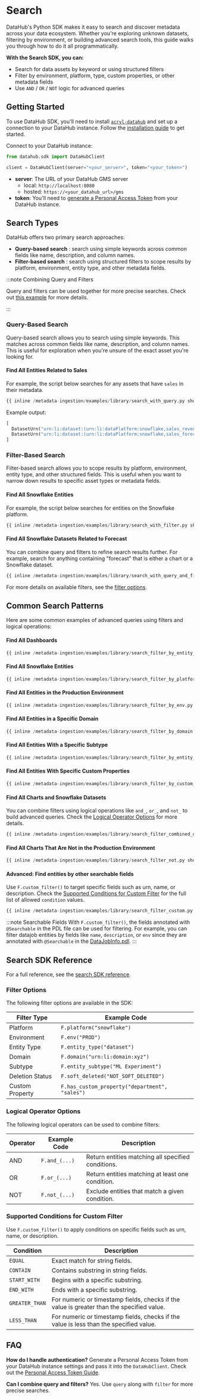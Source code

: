 # Search

DataHub's Python SDK makes it easy to search and discover metadata across your data ecosystem. Whether you're exploring unknown datasets, filtering by environment, or building advanced search tools, this guide walks you through how to do it all programmatically.

**With the Search SDK, you can:**

- Search for data assets by keyword or using structured filters
- Filter by environment, platform, type, custom properties, or other metadata fields
- Use `AND` / `OR` / `NOT` logic for advanced queries

## Getting Started

To use DataHub SDK, you'll need to install [`acryl-datahub`](https://pypi.org/project/acryl-datahub/) and set up a connection to your DataHub instance. Follow the [installation guide](https://docs.datahub.com/docs/metadata-ingestion/cli-ingestion#installing-datahub-cli) to get started.

Connect to your DataHub instance:

```python
from datahub.sdk import DataHubClient

client = DataHubClient(server="<your_server>", token="<your_token>")
```

- **server**: The URL of your DataHub GMS server
  - local: `http://localhost:8080`
  - hosted: `https://<your_datahub_url>/gms`
- **token**: You'll need to [generate a Personal Access Token](../../../authentication/personal-access-tokens.md) from your DataHub instance.

## Search Types

DataHub offers two primary search approaches:

- **Query-based search** : search using simple keywords across common fields like name, description, and column names.
- **Filter-based search** : search using structured filters to scope results by platform, environment, entity type, and other metadata fields.

:::note Combining Query and Filters

Query and filters can be used together for more precise searches. Check out [this example](#find-all-snowflake-datasets-related-to-forecast) for more details.

:::

### Query-Based Search

Query-based search allows you to search using simple keywords. This matches across common fields like name, description, and column names. This is useful for exploration when you're unsure of the exact asset you're looking for.

#### Find All Entities Related to Sales

For example, the script below searches for any assets that have `sales` in their metadata.

```python
{{ inline /metadata-ingestion/examples/library/search_with_query.py show_path_as_comment }}
```

Example output:

```python
[
  DatasetUrn("urn:li:dataset:(urn:li:dataPlatform:snowflake,sales_revenue_2023,PROD)"),
  DatasetUrn("urn:li:dataset:(urn:li:dataPlatform:snowflake,sales_forecast,PROD)")
]
```

### Filter-Based Search

Filter-based search allows you to scope results by platform, environment, entity type, and other structured fields.
This is useful when you want to narrow down results to specific asset types or metadata fields.

#### Find All Snowflake Entities

For example, the script below searches for entities on the Snowflake platform.

```python
{{ inline /metadata-ingestion/examples/library/search_with_filter.py show_path_as_comment }}
```

#### Find All Snowflake Datasets Related to Forecast

You can combine query and filters to refine search results further.
For example, search for anything containing "forecast" that is either a chart or a Snowflake dataset.

```python
{{ inline /metadata-ingestion/examples/library/search_with_query_and_filter.py show_path_as_comment }}
```

For more details on available filters, see the [filter options](#filter-options).

## Common Search Patterns

Here are some common examples of advanced queries using filters and logical operations:

#### Find All Dashboards

```python
{{ inline /metadata-ingestion/examples/library/search_filter_by_entity_type.py show_path_as_comment }}
```

#### Find All Snowflake Entities

```python
{{ inline /metadata-ingestion/examples/library/search_filter_by_platform.py show_path_as_comment }}
```

#### Find All Entities in the Production Environment

```python
{{ inline /metadata-ingestion/examples/library/search_filter_by_env.py show_path_as_comment }}
```

#### Find All Entities in a Specific Domain

```python
{{ inline /metadata-ingestion/examples/library/search_filter_by_domain.py show_path_as_comment }}
```

#### Find All Entities With a Specific Subtype

```python
{{ inline /metadata-ingestion/examples/library/search_filter_by_entity_subtype.py show_path_as_comment }}
```

#### Find All Entities With Specific Custom Properties

```python
{{ inline /metadata-ingestion/examples/library/search_filter_by_custom_property.py show_path_as_comment }}
```

#### Find All Charts and Snowflake Datasets

You can combine filters using logical operations like `and_`, `or_`, and `not_` to build advanced queries. Check the [Logical Operator Options](#logical-operator-options) for more details.

```python
{{ inline /metadata-ingestion/examples/library/search_filter_combined_operation.py show_path_as_comment }}
```

#### Find All Charts That Are Not in the Production Environment

```python
{{ inline /metadata-ingestion/examples/library/search_filter_not.py show_path_as_comment }}
```

#### Advanced: Find entities by other searchable fields

Use `F.custom_filter()` to target specific fields such as urn, name, or description. Check the [Supported Conditions for Custom Filter](#supported-conditions-for-custom-filter) for the full list of allowed `condition` values.

```python
{{ inline /metadata-ingestion/examples/library/search_filter_custom.py show_path_as_comment }}
```

:::note Searchable Fields
With `F.custom_filter()`, the fields annotated with `@Searchable` in the PDL file can be used for filtering. For example, you can filter datajob entities by fields like `name`, `description`, or `env` since they are annotated with `@Searchable` in the [DataJobInfo.pdl](https://github.com/datahub-project/datahub/blob/master/metadata-models/src/main/pegasus/com/linkedin/datajob/DataJobInfo.pdl#L21).
:::

## Search SDK Reference

For a full reference, see the [search SDK reference](../../../python-sdk/sdk-v2/search-client.mdx).

### Filter Options

The following filter options are available in the SDK:

| Filter Type     | Example Code                                   |
| --------------- | ---------------------------------------------- |
| Platform        | `F.platform("snowflake")`                      |
| Environment     | `F.env("PROD")`                                |
| Entity Type     | `F.entity_type("dataset")`                     |
| Domain          | `F.domain("urn:li:domain:xyz")`                |
| Subtype         | `F.entity_subtype("ML Experiment")`            |
| Deletion Status | `F.soft_deleted("NOT_SOFT_DELETED")`           |
| Custom Property | `F.has_custom_property("department", "sales")` |

### Logical Operator Options

The following logical operators can be used to combine filters:

| Operator | Example Code  | Description                                        |
| -------- | ------------- | -------------------------------------------------- |
| AND      | `F.and_(...)` | Return entities matching all specified conditions. |
| OR       | `F.or_(...)`  | Return entities matching at least one condition.   |
| NOT      | `F.not_(...)` | Exclude entities that match a given condition.     |

### Supported Conditions for Custom Filter

Use `F.custom_filter()` to apply conditions on specific fields such as urn, name, or description.

| Condition      | Description                                                                               |
| -------------- | ----------------------------------------------------------------------------------------- |
| `EQUAL`        | Exact match for string fields.                                                            |
| `CONTAIN`      | Contains substring in string fields.                                                      |
| `START_WITH`   | Begins with a specific substring.                                                         |
| `END_WITH`     | Ends with a specific substring.                                                           |
| `GREATER_THAN` | For numeric or timestamp fields, checks if the value is greater than the specified value. |
| `LESS_THAN`    | For numeric or timestamp fields, checks if the value is less than the specified value.    |

## FAQ

**How do I handle authentication?**
Generate a Personal Access Token from your DataHub instance settings and pass it into the `DataHubClient`. Check out the [Personal Access Token Guide](../../../authentication/personal-access-tokens.md).

**Can I combine query and filters?**
Yes. Use `query` along with `filter` for more precise searches.
